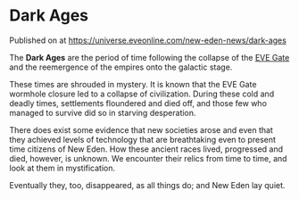 # Dark Ages
Published on  at https://universe.eveonline.com/new-eden-news/dark-ages

The **Dark Ages** are the period of time following the collapse of the
[EVE Gate](2z1KQXUVtPP1WmlwcJaX4o) and the reemergence of the empires onto
the galactic stage.

These times are shrouded in mystery. It is known that the EVE Gate
wormhole closure led to a collapse of civilization. During these cold
and deadly times, settlements floundered and died off, and those few who
managed to survive did so in starving desperation.

There does exist some evidence that new societies arose and even that
they achieved levels of technology that are breathtaking even to present
time citizens of New Eden. How these ancient races lived, progressed and
died, however, is unknown. We encounter their relics from time to time,
and look at them in mystification.

Eventually they, too, disappeared, as all things do; and New Eden lay
quiet.
